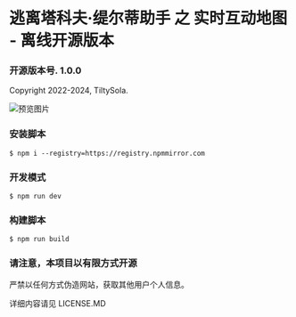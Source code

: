 # 逃离塔科夫·缇尔蒂助手 之 实时互动地图 - 离线开源版本

### 开源版本号. 1.0.0

Copyright 2022-2024, TiltySola.

![预览图片](https://github.com/tiltysola/tarkov-tilty-frontend-opensource/blob/master/git/tarkov-tilty-frontend-opensource.png?raw=true)

### 安装脚本

```
$ npm i --registry=https://registry.npmmirror.com
```

### 开发模式

```
$ npm run dev
```

### 构建脚本

```
$ npm run build
```

### 请注意，本项目以有限方式开源

严禁以任何方式伪造网站，获取其他用户个人信息。

详细内容请见 LICENSE.MD
